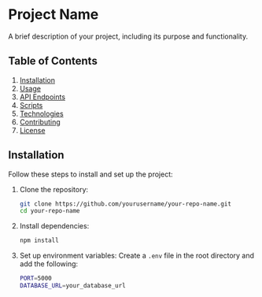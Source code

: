 # Project Name

A brief description of your project, including its purpose and functionality.

## Table of Contents

1. [Installation](#installation)
2. [Usage](#usage)
3. [API Endpoints](#api-endpoints)
4. [Scripts](#scripts)
5. [Technologies](#technologies)
6. [Contributing](#contributing)
7. [License](#license)

## Installation

Follow these steps to install and set up the project:

1. Clone the repository:
    ```bash
    git clone https://github.com/yourusername/your-repo-name.git
    cd your-repo-name
    ```

2. Install dependencies:
    ```bash
    npm install
    ```

3. Set up environment variables:
   Create a `.env` file in the root directory and add the following:
   ```bash
   PORT=5000
   DATABASE_URL=your_database_url
